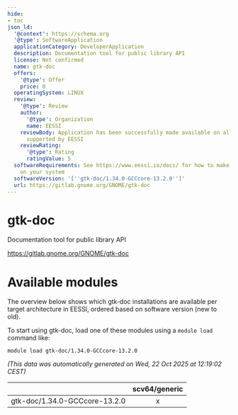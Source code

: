 ```yaml
---
hide:
- toc
json_ld:
  '@context': https://schema.org
  '@type': SoftwareApplication
  applicationCategory: DeveloperApplication
  description: Documentation tool for public library API
  license: Not confirmed
  name: gtk-doc
  offers:
    '@type': Offer
    price: 0
  operatingSystem: LINUX
  review:
    '@type': Review
    author:
      '@type': Organization
      name: EESSI
    reviewBody: Application has been successfully made available on all architectures
      supported by EESSI
    reviewRating:
      '@type': Rating
      ratingValue: 5
  softwareRequirements: See https://www.eessi.io/docs/ for how to make EESSI available
    on your system
  softwareVersion: '[''gtk-doc/1.34.0-GCCcore-13.2.0'']'
  url: https://gitlab.gnome.org/GNOME/gtk-doc
---
```


gtk-doc
=======


Documentation tool for public library API

https://gitlab.gnome.org/GNOME/gtk-doc
# Available modules


The overview below shows which gtk-doc installations are available per target architecture in EESSI, ordered based on software version (new to old).

To start using gtk-doc, load one of these modules using a `module load` command like:

```shell
module load gtk-doc/1.34.0-GCCcore-13.2.0
```

*(This data was automatically generated on Wed, 22 Oct 2025 at 12:19:02 CEST)*

| |scv64/generic|
| :---: | :---: |
|gtk-doc/1.34.0-GCCcore-13.2.0|x|

